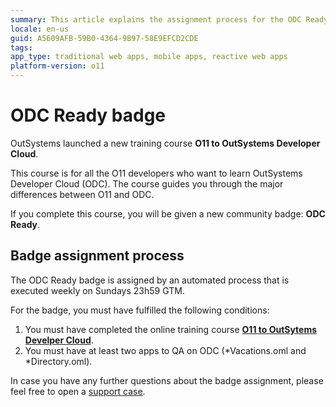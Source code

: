 ```yaml
---
summary: This article explains the assignment process for the ODC Ready badge. 
locale: en-us
guid: A5609AFB-59B0-4364-9B97-58E9EFCD2CDE
tags: 
app_type: traditional web apps, mobile apps, reactive web apps
platform-version: o11
---
```


# ODC Ready badge

OutSystems launched a new training course **O11 to OutSystems Developer Cloud**.

This course is for all the O11 developers who want to learn OutSystems Developer Cloud (ODC). The course guides you through the major differences between O11 and ODC.

If you complete this course, you will be given a new community badge: **ODC Ready**.


## Badge assignment process

<div class="info" markdown="1">

The ODC Ready badge is assigned by an automated process that is executed weekly on Sundays 23h59 GTM. 

</div>

For the badge, you must have fulfilled the following conditions:
1. You must have completed the online training course [**O11 to OutSytems Develper Cloud**](https://www.outsystems.com/training/courses/206/from-o11-to-project-neo/). 
1. You must have at least two apps to QA on ODC (*Vacations.oml and *Directory.oml).

In case you have any further questions about the badge assignment, please feel free to open a [support case](https://www.outsystems.com/SPP_Ticket_UI/open-support-case).
